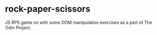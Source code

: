 # rock-paper-scissors
JS RPS game on with some DOM manipulation exercises as a part of The Odin Project.
